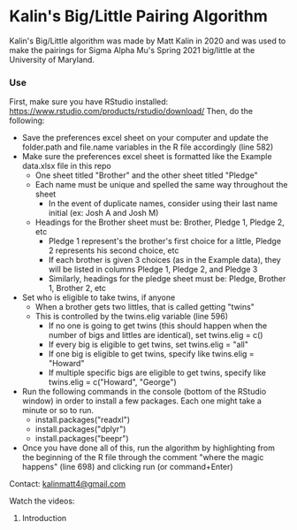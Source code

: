 # Kalin's Big/Little Pairing Algorithm

Kalin's Big/Little algorithm was made by Matt Kalin in 2020 and was used to make the pairings for Sigma Alpha Mu's Spring 2021 big/little at the University of Maryland.

### Use
First, make sure you have RStudio installed: https://www.rstudio.com/products/rstudio/download/
Then, do the following:
* Save the preferences excel sheet on your computer and update the folder.path and file.name variables in the R file accordingly (line 582)
* Make sure the preferences excel sheet is formatted like the Example data.xlsx file in this repo
  * One sheet titled "Brother" and the other sheet titled "Pledge"
  * Each name must be unique and spelled the same way throughout the sheet
    * In the event of duplicate names, consider using their last name initial (ex: Josh A and Josh M)
  * Headings for the Brother sheet must be: Brother, Pledge 1, Pledge 2, etc
    * Pledge 1 represent's the brother's first choice for a little, Pledge 2 represents his second choice, etc
    * If each brother is given 3 choices (as in the Example data), they will be listed in columns Pledge 1, Pledge 2, and Pledge 3
    * Similarly, headings for the pledge sheet must be: Pledge, Brother 1, Brother 2, etc
* Set who is eligible to take twins, if anyone
  * When a brother gets two littles, that is called getting "twins"
  * This is controlled by the twins.elig variable (line 596)
    * If no one is going to get twins (this should happen when the number of bigs and littles are identical), set twins.elig = c()
    * If every big is eligible to get twins, set twins.elig = "all"
    * If one big is eligible to get twins, specify like twins.elig = "Howard"
    * If multiple specific bigs are eligible to get twins, specify like twins.elig = c("Howard", "George")
* Run the following commands in the console (bottom of the RStudio window) in order to install a few packages. Each one might take a minute or so to run. 
  * install.packages("readxl")
  * install.packages("dplyr")
  * install.packages("beepr")
* Once you have done all of this, run the algorithm by highlighting from the beginning of the R file through the comment "where the magic happens" (line 698) and clicking run (or command+Enter)



Contact: kalinmatt4@gmail.com


Watch the videos:
1. Introduction
